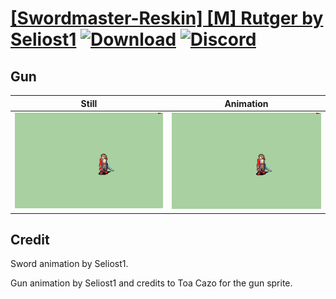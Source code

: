 # [\[Swordmaster-Reskin\] \[M\] Rutger by Seliost1](./) [![Download](https://img.shields.io/badge/Download--red?style=social&logo=github)](https://minhaskamal.github.io/DownGit/#/home?url=https://github.com/Klokinator/FE-Repo/tree/main/Battle%20Animations%2FInfantry%20-%20(Swd)%20Myrms%20and%20Swordmasters%2F%5BSwordmaster-Reskin%5D%20%5BM%5D%20Rutger%20by%20Seliost1%2F5.%20Gun) [![Discord](https://img.shields.io/badge/Discord--blue?style=social&logo=discord)](https://discord.gg/C7VNGnyTPA)

## Gun

| Still | Animation |
| :---: | :-------: |
| ![Gun still](./Gun_000.png) | ![Gun](./Gun.gif) |

## Credit

Sword animation by Seliost1.

Gun animation by Seliost1 and credits to Toa Cazo for the gun sprite.
